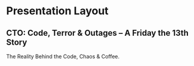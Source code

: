 # Presentation Layout

## CTO: Code, Terror & Outages – A Friday the 13th Story

The Reality Behind the Code, Chaos & Coffee.